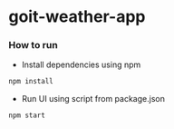 # goit-weather-app

### How to run

- Install dependencies using npm 
```sh
npm install
```
- Run UI using script from package.json
```sh
npm start
```
